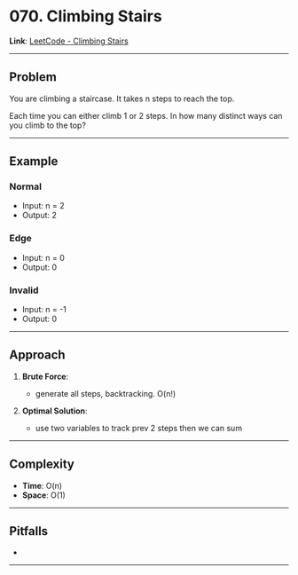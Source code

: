 # 070. Climbing Stairs

**Link**: [LeetCode - Climbing Stairs](https://leetcode.com/problems/climbing-stairs/description/)

---

## Problem
You are climbing a staircase. It takes n steps to reach the top.

Each time you can either climb 1 or 2 steps. In how many distinct ways can you climb to the top?

---

## Example
### Normal
- Input: n = 2
- Output: 2

### Edge
- Input: n = 0
- Output: 0

### Invalid
- Input: n = -1
- Output: 0

---

## Approach
1. **Brute Force**:  
   - generate all steps, backtracking. O(n!)

2. **Optimal Solution**:  
   - use two variables to track prev 2 steps then we can sum 

---

## Complexity
- **Time**: O(n)
- **Space**: O(1)

---

## Pitfalls
- 

---
